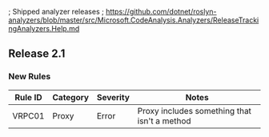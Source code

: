 ; Shipped analyzer releases
; https://github.com/dotnet/roslyn-analyzers/blob/master/src/Microsoft.CodeAnalysis.Analyzers/ReleaseTrackingAnalyzers.Help.md

## Release 2.1

### New Rules

Rule ID | Category | Severity | Notes
--------|----------|----------|--------------------
VRPC01  |  Proxy   |  Error   | Proxy includes something that isn't a method
